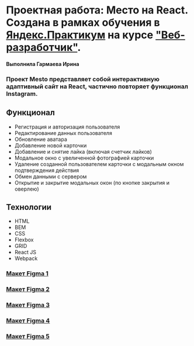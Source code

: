 # Проектная работа: Место на React. Создана в рамках обучения в [Яндекс.Практикум](https://practicum.yandex.ru/) на курсе ["Веб-разработчик"](https://practicum.yandex.ru/web/).
#### Выполнила Гармаева Ирина
### Проект Mesto представляет собой интерактивную адаптивный сайт на React, частично повторяет функционал Instagram.

## Функционал
* Регистрация и авторизация пользователя
* Редактирование данных пользователя
* Обновление аватара
* Добавление новой карточки
* Добавление и снятие лайка (включая счетчик лайков)
* Модальное окно с увеличенной фотографией карточки
* Удаление созданной пользователем карточки с модальным окном подтверждения действия
* Обмен данными с сервером
* Открытие и закрытие модальных окон (по кнопке закрытия и оверлею)

## Технологии
* HTML
* BEM
* CSS
* Flexbox
* GRID
* React JS
* Webpack

### [Макет Figma 1](https://www.figma.com/file/2cn9N9jSkmxD84oJik7xL7/JavaScript.-Sprint-4?node-id=0%3A1)
### [Макет Figma 2](https://www.figma.com/file/bjyvbKKJN2naO0ucURl2Z0/JavaScript.-Sprint-5?node-id=0-1&t=2IBiYuzBJASdL3j4-0)
### [Макет Figma 3](https://www.figma.com/file/kRVLKwYG3d1HGLvh7JFWRT/JavaScript.-Sprint-6?node-id=0-1&t=dDAEaAH6jCRnbhd8-0)
### [Макет Figma 4](https://www.figma.com/file/PSdQFRHoxXJFs2FH8IXViF/JavaScript.-Sprint-9?type=design&node-id=0-1)
### [Макет Figma 5](https://www.figma.com/file/5H3gsn5lIGPwzBPby9jAOo/Sprint-14-RU?node-id=0%3A1)


